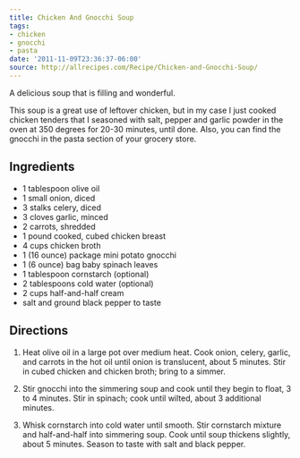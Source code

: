 ```yaml
---
title: Chicken And Gnocchi Soup
tags:
- chicken
- gnocchi
- pasta
date: '2011-11-09T23:36:37-06:00'
source: http://allrecipes.com/Recipe/Chicken-and-Gnocchi-Soup/
---
```

A delicious soup that is filling and wonderful.

This soup is a great use of leftover chicken, but in my case I just
cooked chicken tenders that I seasoned with salt, pepper and garlic
powder in the oven at 350 degrees for 20-30 minutes, until done. Also,
you can find the gnocchi in the pasta section of your grocery store.

## Ingredients
* 1 tablespoon olive oil
* 1 small onion, diced
* 3 stalks celery, diced
* 3 cloves garlic, minced
* 2 carrots, shredded
* 1 pound cooked, cubed chicken breast
* 4 cups chicken broth
* 1 (16 ounce) package mini potato gnocchi
* 1 (6 ounce) bag baby spinach leaves
* 1 tablespoon cornstarch (optional)
* 2 tablespoons cold water (optional)
* 2 cups half-and-half cream
* salt and ground black pepper to taste





## Directions
1.  Heat olive oil in a large pot over medium heat. Cook onion, celery,
  garlic, and carrots in the hot oil until onion is translucent, about 5
  minutes. Stir in cubed chicken and chicken broth; bring to a simmer. 

1.  Stir gnocchi into the simmering soup and cook until they begin to
  float, 3 to 4 minutes. Stir in spinach; cook until wilted, about 3
  additional minutes.
  
1.  Whisk cornstarch into cold water until smooth. Stir cornstarch
  mixture and half-and-half into simmering soup. Cook until soup
  thickens slightly, about 5 minutes. Season to taste with salt and
  black pepper. 



